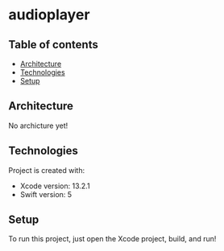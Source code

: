 # audioplayer

## Table of contents

- [Architecture](#architecture)
- [Technologies](#technologies)
- [Setup](#setup)

## Architecture

No archicture yet!

## Technologies

Project is created with:

- Xcode version: 13.2.1
- Swift version: 5

## Setup

To run this project, just open the Xcode project, build, and run!
